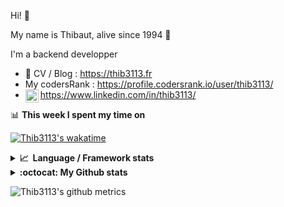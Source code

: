 Hi! 👋

My name is Thibaut, alive since 1994 🍷

I'm a backend developper

-   📝 CV / Blog : https://thib3113.fr
-   My codersRank : https://profile.codersrank.io/user/thib3113/
-   <a href="https://www.linkedin.com/in/thib3113/"><img align="left" alt="Thib3113's Linkedin" width="21px" src="https://img.icons8.com/color/48/linkedin.png" /></a> https://www.linkedin.com/in/thib3113/

📊 **This week I spent my time on**

[![Thib3113's wakatime](https://github-readme-stats.vercel.app/api/wakatime?username=thib3113&layout=default&theme=dracula&langs_count=6&hide_title=true&hide_border=true)](https://wakatime.com/@thib3113)

<details>
  <summary><b>📈&nbsp;&nbsp;Language&nbsp;/&nbsp;Framework stats</b></summary>
  <br/>  
  <a href='https://profile.codersrank.io/user/thib3113/'>
  <img src='http://cr-skills-chart-widget.azurewebsites.net/api/api?username=thib3113&padding=30&skills=php,batchfile,javascript,less,mysql,reactjs,scss,shell,typescript,vue'>
  </a>
</details>

<details>
  <summary><b>:octocat: My Github stats</b></summary>
  <br/>  
  
  <img src="https://github-readme-stats.vercel.app/api?username=thib3113&theme=dracula&show_icons=true&" alt="Thib3113's GitHub stats" />

<!--START_SECTION:activity-->

1. 🗣 Commented on [#1950](https://github.com/caolan/async/issues/1950#issuecomment-2027229037) in [caolan/async](https://github.com/caolan/async)
2. 🗣 Commented on [#1950](https://github.com/caolan/async/issues/1950#issuecomment-2020743616) in [caolan/async](https://github.com/caolan/async)
3. 🎉 Merged PR [#292](https://github.com/thib3113/vban/pull/292) in [thib3113/vban](https://github.com/thib3113/vban)
4. 🎉 Merged PR [#293](https://github.com/thib3113/vban/pull/293) in [thib3113/vban](https://github.com/thib3113/vban)
5. 🎉 Merged PR [#294](https://github.com/thib3113/vban/pull/294) in [thib3113/vban](https://github.com/thib3113/vban)
 <!--END_SECTION:activity-->

</details>

![Thib3113's github metrics](https://gist.githubusercontent.com/thib3113/83a96e16f8bca103f1b0e376186c66ec/raw/github-metrics.svg)
